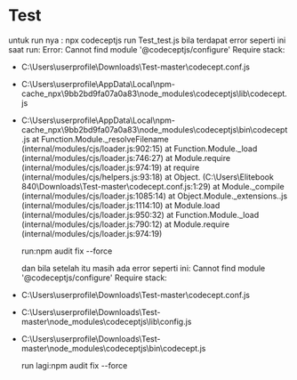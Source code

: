 # Test
untuk run nya : npx codeceptjs run Test_test.js
bila terdapat error seperti ini saat run:
Error: Cannot find module '@codeceptjs/configure'
Require stack:
- C:\Users\userprofile\Downloads\Test-master\codecept.conf.js
- C:\Users\userprofile\AppData\Local\npm-cache\_npx\9bb2bd9fa07a0a83\node_modules\codeceptjs\lib\codecept.js
- C:\Users\userprofile\AppData\Local\npm-cache\_npx\9bb2bd9fa07a0a83\node_modules\codeceptjs\bin\codecept.js
    at Function.Module._resolveFilename (internal/modules/cjs/loader.js:902:15)
    at Function.Module._load (internal/modules/cjs/loader.js:746:27)
    at Module.require (internal/modules/cjs/loader.js:974:19)
    at require (internal/modules/cjs/helpers.js:93:18)
    at Object.<anonymous> (C:\Users\Elitebook 840\Downloads\Test-master\codecept.conf.js:1:29)
    at Module._compile (internal/modules/cjs/loader.js:1085:14)
    at Object.Module._extensions..js (internal/modules/cjs/loader.js:1114:10)
    at Module.load (internal/modules/cjs/loader.js:950:32)
    at Function.Module._load (internal/modules/cjs/loader.js:790:12)
    at Module.require (internal/modules/cjs/loader.js:974:19)
    
    run:npm audit fix --force
    
    dan bila setelah itu masih ada error seperti ini:
    Cannot find module '@codeceptjs/configure'
Require stack:
- C:\Users\userprofile\Downloads\Test-master\codecept.conf.js
- C:\Users\userprofile\Downloads\Test-master\node_modules\codeceptjs\lib\config.js
- C:\Users\userprofile\Downloads\Test-master\node_modules\codeceptjs\bin\codecept.js

    run lagi:npm audit fix --force
